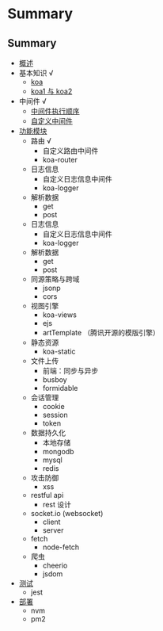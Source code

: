 # Summary

## Summary

* [概述](README.md)
* 基本知识 √
  * [koa](./doc/基本知识/koa.md)
  * [koa1 与 koa2](./doc/基本知识/koa1与koa2.md)
* 中间件 √
  * [中间件执行顺序](./doc/中间件/中间件执行顺序.md)
  * [自定义中间件](./doc/中间件/自定义中间件.md)
* [功能模块](gong-neng-mo-kuai.md)
  * 路由 √
    * 自定义路由中间件
    * koa-router
  * 日志信息
    * 自定义日志信息中间件
    * koa-logger
  * 解析数据
    * get
    * post
  * 日志信息
    * 自定义日志信息中间件
    * koa-logger
  * 解析数据
    * get
    * post
  * 同源策略与跨域
    * jsonp
    * cors
  * 视图引擎
    * koa-views
    * ejs
    * artTemplate （腾讯开源的模版引擎）
  * 静态资源
    * koa-static
  * 文件上传
    * 前端：同步与异步
    * busboy
    * formidable
  * 会话管理
    * cookie
    * session
    * token
  * 数据持久化
    * 本地存储
    * mongodb
    * mysql
    * redis
  * 攻击防御
    * xss
  * restful api
    * rest 设计
  * socket.io \(websocket\)
    * client
    * server
  * fetch
    * node-fetch
  * 爬虫
    * cheerio
    * jsdom
* [测试](ce-shi.md)
  * jest
* [部署](bu-shu.md)
  * nvm
  * pm2



